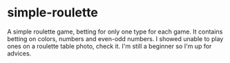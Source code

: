 # simple-roulette
A simple roulette game, betting for only one type for each game.
It contains betting on colors, numbers and even-odd numbers. I showed unable to play ones on a roulette table photo, check it.
I'm still a beginner so I'm up for advices.
